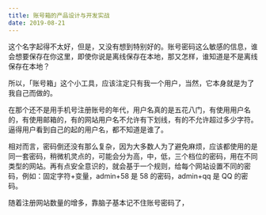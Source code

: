 ```yaml
---
title: 账号箱的产品设计与开发实战
date: 2019-08-21
---
```


这个名字起得不太好，但是，又没有想到特别好的。账号密码这么敏感的信息，谁会想要保存在你这里，即使你说是离线保存在本地，那又怎样，谁知道是不是离线保存在本地？

所以，「账号箱」这个小工具，应该注定只有我一个用户，当然，它本身就是为了我自己而做的。

在那个还不是用手机号注册账号的年代，用户名真的是五花八门，有使用用户名的，有使用邮箱的，有的网站用户名不允许有下划线，有的不允许超过多少字符。逼得用户看到自己的起的用户名，都不知道是谁了。

相对而言，密码倒还没有那么复杂，因为大多数人为了避免麻烦，应该都使用的是同一套密码，稍微机灵点的，可能会分为高，中，低，三个档位的密码，用在不同类型的网站。再有点安全意识的，就会基于一个规则，给每个网站设置不同的密码，例如：固定字符+变量，admin+58 是 58 的密码，admin+qq 是 QQ 的密码。

随着注册网站数量的增多，靠脑子基本记不住账号密码了，